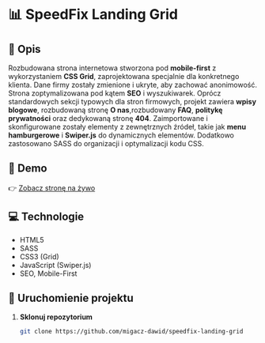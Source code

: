 # 📊 SpeedFix Landing Grid

## 📝 Opis
Rozbudowana strona internetowa stworzona pod **mobile-first** z wykorzystaniem **CSS Grid**, zaprojektowana specjalnie dla konkretnego klienta. Dane firmy zostały zmienione i ukryte, aby zachować anonimowość. Strona zoptymalizowana pod kątem **SEO** i wyszukiwarek. Oprócz standardowych sekcji typowych dla stron firmowych, projekt zawiera **wpisy blogowe**, rozbudowaną stronę **O nas**,rozbudowany **FAQ**, **politykę prywatności** oraz dedykowaną stronę **404**. Zaimportowane i skonfigurowane zostały elementy z zewnętrznych źródeł, takie jak **menu hamburgerowe** i **Swiper.js** do dynamicznych elementów. Dodatkowo zastosowano SASS do organizacji i optymalizacji kodu CSS.

## 🔗 Demo
👉 [Zobacz stronę na żywo](https://migacz-dawid.github.io/speedfix-landing-grid/)

## 💻 Technologie
- HTML5
- SASS
- CSS3 (Grid)  
- JavaScript (Swiper.js)  
- SEO, Mobile-First

## 📂 Uruchomienie projektu
1. **Sklonuj repozytorium**  
   ```bash
   git clone https://github.com/migacz-dawid/speedfix-landing-grid
